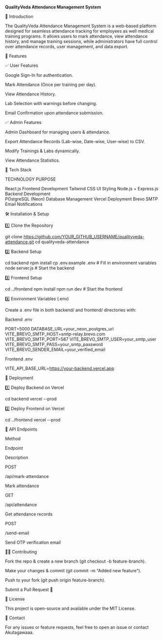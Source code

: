 **QualityVeda Attendance Management System**

📌 Introduction

The QualityVeda Attendance Management System is a web-based platform designed for seamless attendance tracking for employees as well  medical training programs. It allows users to mark attendance, view attendance history, and manage training sessions, while administrators have full control over attendance records, user management, and data export.

🚀 Features

✅ User Features

Google Sign-In for authentication.

Mark Attendance (Once per training per day).

View Attendance History.

Lab Selection with warnings before changing.

Email Confirmation upon attendance submission.

✅ Admin Features

Admin Dashboard for managing users & attendance.

Export Attendance Records (Lab-wise, Date-wise, User-wise) to CSV.

Modify Trainings & Labs dynamically.

View Attendance Statistics.

🎯 Tech Stack

TECHNOLOGY                  PURPOSE

React.js                    Frontend Development
Tailwind CSS                UI Styling
Node.js + Express.js        Backend Development  
POstgreSQL (Neon)           Database Management
Vercel                      Deployment
Brevo SMTP                  Email Notifications

🛠️ Installation & Setup

1️⃣ Clone the Repository

git clone https://github.com/YOUR_GITHUB_USERNAME/qualityveda-attendance.git
cd qualityveda-attendance

2️⃣ Backend Setup

cd backend
npm install
cp .env.example .env  # Fill in environment variables
node server.js  # Start the backend

3️⃣ Frontend Setup

cd ../frontend
npm install
npm run dev  # Start the frontend

4️⃣ Environment Variables (.env)

Create a .env file in both backend/ and frontend/ directories with:

Backend .env

PORT=5000
DATABASE_URL=your_neon_postgres_url
VITE_BREVO_SMTP_HOST=smtp-relay.brevo.com
VITE_BREVO_SMTP_PORT=587
VITE_BREVO_SMTP_USER=your_smtp_user
VITE_BREVO_SMTP_PASS=your_smtp_password
VITE_BREVO_SENDER_EMAIL=your_verified_email

Frontend .env

VITE_API_BASE_URL=https://your-backend.vercel.app

🚀 Deployment

1️⃣ Deploy Backend on Vercel

cd backend
vercel --prod

2️⃣ Deploy Frontend on Vercel

cd ../frontend
vercel --prod

🔗 API Endpoints

Method

Endpoint

Description

POST

/api/mark-attendance

Mark attendance

GET

/api/attendance

Get attendance records

POST

/send-email

Send OTP verification email

👨‍💻 Contributing

Fork the repo & create a new branch (git checkout -b feature-branch).

Make your changes & commit (git commit -m "Added new feature").

Push to your fork (git push origin feature-branch).

Submit a Pull Request 🚀

📜 License

This project is open-source and available under the MIT License.

🤝 Contact

For any issues or feature requests, feel free to open an issue or contact Akutagawaaa.
